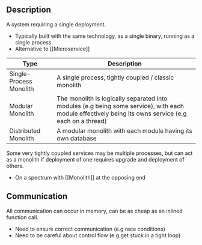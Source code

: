 ## Description
A system requiring a single deployment.
- Typically built with the same technology, as a single binary, running as a single process.
- Alternative to [[Microservice]]

| Type | Description |
|-|-|
| Single-Process Monolith | A single process, tightly coupled / classic monolith |
| Modular Monolith | The monolith is logically separated into modules (e.g being some service), with each module effectively being its owns service (e.g each on a thread) |
| Distributed Monolith | A modular monolith with each module having its own database |

Some very tightly coupled services may be multiple processes, but can act as a monolith if deployment of one requires upgrade and deployment of others. 
- On a spectrum with [[Monolith]] at the opposing end
## Communication
All communication can occur in memory, can be as cheap as an inlined function call.
- Need to ensure correct communication (e.g race conditions)
- Need to be careful about control flow (e.g get stuck in a tight loop)